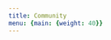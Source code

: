 ```yaml
---
title: Community
menu: {main: {weight: 40}}
---
```


<!--add blocks of content here to add more sections to the community page -->
